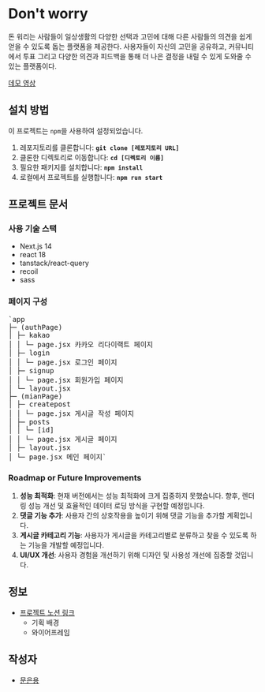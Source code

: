 # **Don't worry**

돈 워리는 사람들이 일상생활의 다양한 선택과 고민에 대해 다른 사람들의 의견을 쉽게 얻을 수 있도록 돕는 플랫폼을 제공한다. 사용자들이 자신의 고민을 공유하고, 커뮤니티에서 투표 그리고 다양한 의견과 피드백을 통해 더 나은 결정을 내릴 수 있게 도와줄 수 있는 플랫폼이다.

[데모 영상](https://www.dropbox.com/scl/fi/erk2fxzqwdydnati8il65/2023-11-30-6.52.43.mov?rlkey=a13cjufrr83ejlpbylq2jzkte&dl=0)

## **설치 방법**

이 프로젝트는 `npm`을 사용하여 설정되었습니다.

1. 레포지토리를 클론합니다: **`git clone [레포지토리 URL]`**
2. 클론한 디렉토리로 이동합니다: **`cd [디렉토리 이름]`**
3. 필요한 패키지를 설치합니다: **`npm install`**
4. 로컬에서 프로젝트를 실행합니다: **`npm run start`**

## **프로젝트 문서**

### **사용 기술 스택**

- Next.js 14
- react 18
- tanstack/react-query
- recoil
- sass

### **페이지 구성**

<pre>
`app
├─ (authPage)
│ ├─ kakao
│ │ └─ page.jsx 카카오 리다이랙트 페이지
│ ├─ login
│ │ └─ page.jsx 로그인 페이지
│ ├─ signup
│ │ └─ page.jsx 회원가입 페이지
│ └─ layout.jsx
├─ (mianPage)
│ ├─ createpost
│ │ └─ page.jsx 게시글 작성 페이지
│ ├─ posts
│ │ └─ [id]
│ │ └─ page.jsx 게시글 페이지
│ ├─ layout.jsx
│ └─ page.jsx 메인 페이지`
</pre>

### **Roadmap or Future Improvements**

1. **성능 최적화**: 현재 버전에서는 성능 최적화에 크게 집중하지 못했습니다. 향후, 렌더링 성능 개선 및 효율적인 데이터 로딩 방식을 구현할 예정입니다.
2. **댓글 기능 추가**: 사용자 간의 상호작용을 높이기 위해 댓글 기능을 추가할 계획입니다.
3. **게시글 카테고리 기능**: 사용자가 게시글을 카테고리별로 분류하고 찾을 수 있도록 하는 기능을 개발할 예정입니다.
4. **UI/UX 개선**: 사용자 경험을 개선하기 위해 디자인 및 사용성 개선에 집중할 것입니다.

## **정보**

- [프로젝트 노션 링크](https://elfin-tank-a25.notion.site/don-t-worry-8206351f14ad4263a105c0372320b6d6)
  - 기획 배경
  - 와이어프레임

## **작성자**

- [문은용](https://velog.io/@river-m)
